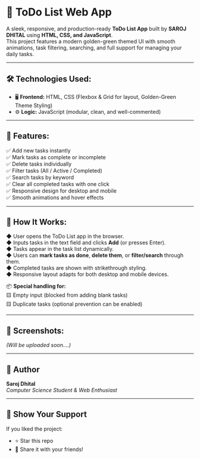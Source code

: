 # 📝 ToDo List Web App

A sleek, responsive, and production-ready **ToDo List App** built by **SAROJ DHITAL** using **HTML, CSS, and JavaScript**.  
This project features a modern golden-green themed UI with smooth animations, task filtering, searching, and full support for managing your daily tasks.

---

## 🛠 Technologies Used:

- 🖥 **Frontend:** HTML, CSS (Flexbox & Grid for layout, Golden-Green Theme Styling)  
- ⚙️ **Logic:** JavaScript (modular, clean, and well-commented)

---

## 🔑 Features:

✅ Add new tasks instantly  
✅ Mark tasks as complete or incomplete  
✅ Delete tasks individually  
✅ Filter tasks (All / Active / Completed)  
✅ Search tasks by keyword  
✅ Clear all completed tasks with one click  
✅ Responsive design for desktop and mobile  
✅ Smooth animations and hover effects  

---

## 🚀 How It Works:

◆ User opens the ToDo List app in the browser.  
◆ Inputs tasks in the text field and clicks **Add** (or presses Enter).  
◆ Tasks appear in the task list dynamically.  
◆ Users can **mark tasks as done**, **delete them**, or **filter/search** through them.  
◆ Completed tasks are shown with strikethrough styling.  
◆ Responsive layout adapts for both desktop and mobile devices.  

📦 **Special handling for:**  
🟨 Empty input (blocked from adding blank tasks)  
🟨 Duplicate tasks (optional prevention can be enabled)  

---

## 📸 Screenshots:

_(Will be uploaded soon....)_

---

## 🙌 Author

**Saroj Dhital**  
*Computer Science Student & Web Enthusiast*

---

## 🌟 Show Your Support

If you liked the project:  

- ⭐ Star this repo  
- 🔗 Share it with your friends!
